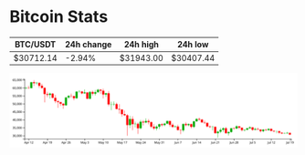 # Bitcoin Stats

BTC/USDT|24h change|24h high|24h low|
|---|---|---|---|
|$30712.14|-2.94%|$31943.00|$30407.44|

<img src="./chart.svg">
